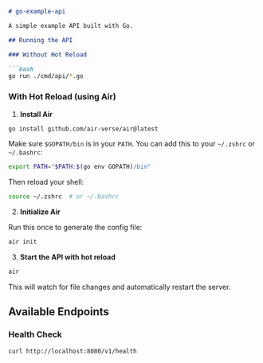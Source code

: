 
```md
# go-example-api

A simple example API built with Go.

## Running the API

### Without Hot Reload

```bash
go run ./cmd/api/*.go
```

### With Hot Reload (using Air)

1. **Install Air**

```bash
go install github.com/air-verse/air@latest
```

Make sure `$GOPATH/bin` is in your `PATH`. You can add this to your `~/.zshrc` or `~/.bashrc`:

```bash
export PATH="$PATH:$(go env GOPATH)/bin"
```

Then reload your shell:

```bash
source ~/.zshrc  # or ~/.bashrc
```

2. **Initialize Air**

Run this once to generate the config file:

```bash
air init
```

3. **Start the API with hot reload**

```bash
air
```

This will watch for file changes and automatically restart the server.

## Available Endpoints

### Health Check

```bash
curl http://localhost:8080/v1/health
```
```
